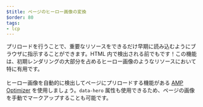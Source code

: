 ```yaml
---
$title: ページのヒーロー画像の変換
$order: 80
tags:
- lcp
---
```


プリロードを行うことで、重要なリソースをできるだけ早期に読み込むようにブラウザに指示することができます。HTML 内で検出される前でもです！この機能は、初期レンダリングの大部分を占めるヒーロー画像のようなリソースにおいて特に有用です。<br><br>ヒーロー画像を自動的に検出してページにプリロードする機能がある [AMP Optimizer](https://amp.dev/documentation/guides-and-tutorials/optimize-and-measure/amp-optimizer-guide/) を使用しましょう。`data-hero` 属性も使用できるため、ページの画像を手動でマークアップすることも可能です。
